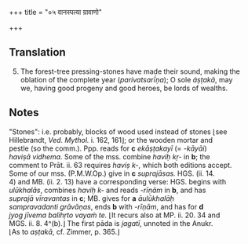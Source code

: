 +++
title = "०५ वानस्पत्या ग्रावाणो"

+++
## Translation
5. The forest-tree pressing-stones have made their sound, making the  
oblation of the complete year (*parivatsarī́ṇa*); O sole *áṣṭakā*, may  
we, having good progeny and good heroes, be lords of wealths.

## Notes
  
  
  
  
  
"Stones": i.e. probably, blocks of wood used instead of stones ⌊see  
Hillebrandt, *Ved. Mythol.* i. 162, 161⌋; or the wooden mortar and  
pestle (so the comm.). Ppp. reads for **c** *ekāṣṭakayī* (= *-kāyāi*)  
*haviṣā vidhema.* Some of the mss. combine *havíḥ kṛ-* in **b**; the  
comment to Prāt. ii. 63 requires *havíṣ k-*, which both editions accept.  
Some of our mss. (P.M.W.Op.) give in **c** *suprajāsas.* HGS. (ii. 14.  
4) and MB. (ii. 2. 13) have a corresponding verse: HGS. begins with  
*ulūkhalās*, combines *haviḥ k-* and reads *-rīṇām* in **b**, and has  
*suprajā vīravantas* in **c**; MB. gives for **a** *āulūkhalāḥ  
sampravadanti grāvāṇas*, ends **b** with *-rīṇām*, and has for **d**  
*jyog jīvema balihṛto vayaṁ te.* ⌊It recurs also at MP. ii. 20. 34 and  
MGS. ii. 8. 4^(b).⌋ The first pāda is *jagatī*, unnoted in the Anukr.  
⌊As to *aṣṭakā*, cf. Zimmer, p. 365.⌋
